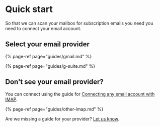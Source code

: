 # Quick start

So that we can scan your mailbox for subscription emails you need you need to connect your email account.

## Select your email provider

{% page-ref page="guides/gmail.md" %}

{% page-ref page="guides/g-suite.md" %}

## Don't see your email provider?

You can connect using the guide for [Connecting any email account with IMAP](guides/other-imap.md).

{% page-ref page="guides/other-imap.md" %}



Are we missing a guide for your provider? [Let us know](https://leavemealone.app/feedback).

